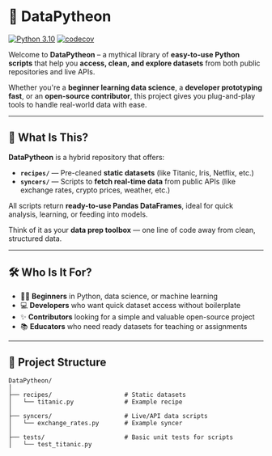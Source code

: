 # :snake: DataPytheon

[![Python 3.10](https://img.shields.io/badge/python-3.10-blue.svg)](https://www.python.org/downloads/release/python-3100/)
[![codecov](https://codecov.io/gh/leftkats/DataPytheon/graph/badge.svg?token=C69BFSAR0S)](https://codecov.io/gh/leftkats/DataPytheon)


Welcome to **DataPytheon** – a mythical library of **easy-to-use Python scripts** that help you **access, clean, and explore datasets** from both public repositories and live APIs.

Whether you're a **beginner learning data science**, a **developer prototyping fast**, or an **open-source contributor**, this project gives you plug-and-play tools to handle real-world data with ease.

---

## :bookmark_tabs: What Is This?

**DataPytheon** is a hybrid repository that offers:

- **`recipes/`** — Pre-cleaned **static datasets** (like Titanic, Iris, Netflix, etc.)
- **`syncers/`** — Scripts to **fetch real-time data** from public APIs (like exchange rates, crypto prices, weather, etc.)

All scripts return **ready-to-use Pandas DataFrames**, ideal for quick analysis, learning, or feeding into models.

Think of it as your **data prep toolbox** — one line of code away from clean, structured data.

---

## :hammer_and_wrench: Who Is It For?

- :student: **Beginners** in Python, data science, or machine learning
- :computer: **Developers** who want quick dataset access without boilerplate
- :sparkles: **Contributors** looking for a simple and valuable open-source project
- :books: **Educators** who need ready datasets for teaching or assignments

---

## :file_folder: Project Structure
```text
DataPytheon/
│
├── recipes/                    # Static datasets
│   └── titanic.py              # Example recipe
│
├── syncers/                    # Live/API data scripts
│   └── exchange_rates.py       # Example syncer
│
├── tests/                      # Basic unit tests for scripts
│   └── test_titanic.py
```
